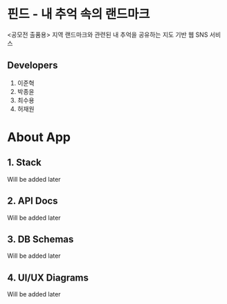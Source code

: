 # 핀드 - 내 추억 속의 랜드마크
&lt;공모전 출품용> 지역 랜드마크와 관련된 내 추억을 공유하는 지도 기반 웹 SNS 서비스

## Developers  
1. 이준혁
2. 박종윤
3. 최수용
4. 허재원

# About App

## 1. Stack
Will be added later

## 2. API Docs
Will be added later

## 3. DB Schemas
Will be added later

## 4. UI/UX Diagrams
Will be added later
